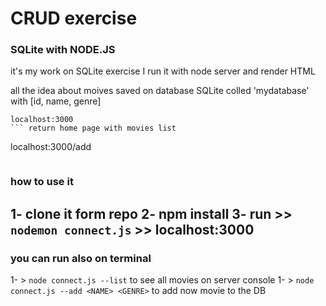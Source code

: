 # CRUD exercise 
### SQLite with NODE.JS


it's my work on SQLite exercise I run it with node server and render HTML 

all the idea about moives saved on database SQLite colled 'mydatabase' with [id, name, genre]

```
localhost:3000
``` return home page with movies list
```
localhost:3000/add
``` return form you can insert new movie 
```
 

### how to use it

1- clone it form repo
2- npm install
3- run >> ``` nodemon connect.js ``` >> localhost:3000
---

### you can run also on terminal

1- > ``` node connect.js --list ``` to see all movies on server console
1- > ``` node connect.js --add <NAME> <GENRE> ``` to add now movie to the DB 